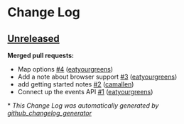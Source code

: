 # Change Log

## [Unreleased](https://github.com/zooniverse/PRN-maps/tree/HEAD)

**Merged pull requests:**

- Map options [\#4](https://github.com/zooniverse/PRN-maps/pull/4) ([eatyourgreens](https://github.com/eatyourgreens))
- Add a note about browser support [\#3](https://github.com/zooniverse/PRN-maps/pull/3) ([eatyourgreens](https://github.com/eatyourgreens))
- add getting started notes [\#2](https://github.com/zooniverse/PRN-maps/pull/2) ([camallen](https://github.com/camallen))
- Connect up the events API [\#1](https://github.com/zooniverse/PRN-maps/pull/1) ([eatyourgreens](https://github.com/eatyourgreens))



\* *This Change Log was automatically generated by [github_changelog_generator](https://github.com/skywinder/Github-Changelog-Generator)*